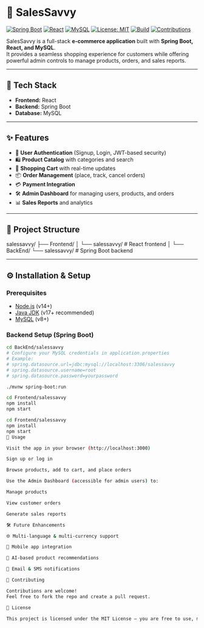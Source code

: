 # 🛒 SalesSavvy

[![Spring Boot](https://img.shields.io/badge/Spring%20Boot-2.7-green?logo=springboot)](https://spring.io/projects/spring-boot)
[![React](https://img.shields.io/badge/React-18-blue?logo=react)](https://reactjs.org/)
[![MySQL](https://img.shields.io/badge/MySQL-8.0-blue?logo=mysql)](https://www.mysql.com/)
[![License: MIT](https://img.shields.io/badge/License-MIT-yellow.svg)](LICENSE)
[![Build](https://img.shields.io/badge/Build-Passing-brightgreen)]()
[![Contributions](https://img.shields.io/badge/Contributions-Welcome-orange)]()

SalesSavvy is a full-stack **e-commerce application** built with **Spring Boot, React, and MySQL**.  
It provides a seamless shopping experience for customers while offering powerful admin controls to manage products, orders, and sales reports.

---

## 🚀 Tech Stack

- **Frontend:** React  
- **Backend:** Spring Boot  
- **Database:** MySQL  

---

## ✨ Features

- 🔐 **User Authentication** (Signup, Login, JWT-based security)  
- 🛍️ **Product Catalog** with categories and search  
- 🛒 **Shopping Cart** with real-time updates  
- 📦 **Order Management** (place, track, cancel orders)  
- 💳 **Payment Integration**  
- 🛠️ **Admin Dashboard** for managing users, products, and orders  
- 📊 **Sales Reports** and analytics  

---

## 📂 Project Structure

salessavvy/
├── Frontend/
│ └── salessavvy/ # React frontend
│
└── BackEnd/
└── salessavvy/ # Spring Boot backend



---

## ⚙️ Installation & Setup

### Prerequisites
- [Node.js](https://nodejs.org/) (v14+)
- [Java JDK](https://www.oracle.com/java/technologies/javase-jdk17-downloads.html) (v17+ recommended)
- [MySQL](https://dev.mysql.com/downloads/) (v8+)

### Backend Setup (Spring Boot)
```bash
cd BackEnd/salessavvy
# Configure your MySQL credentials in application.properties
# Example:
# spring.datasource.url=jdbc:mysql://localhost:3306/salessavvy
# spring.datasource.username=root
# spring.datasource.password=yourpassword

./mvnw spring-boot:run

cd Frontend/salessavvy
npm install
npm start

cd Frontend/salessavvy
npm install
npm start
📖 Usage

Visit the app in your browser (http://localhost:3000)

Sign up or log in

Browse products, add to cart, and place orders

Use the Admin Dashboard (accessible for admin users) to:

Manage products

View customer orders

Generate sales reports

🛠️ Future Enhancements

🌐 Multi-language & multi-currency support

📱 Mobile app integration

🤖 AI-based product recommendations

🔔 Email & SMS notifications

🤝 Contributing

Contributions are welcome!
Feel free to fork the repo and create a pull request.

📜 License

This project is licensed under the MIT License – you are free to use, modify, and distribute it.
